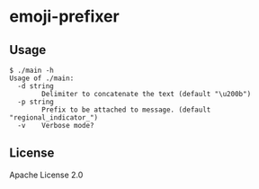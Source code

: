 # emoji-prefixer

## Usage

```
$ ./main -h
Usage of ./main:
  -d string
        Delimiter to concatenate the text (default "\u200b")
  -p string
        Prefix to be attached to message. (default "regional_indicator_")
  -v    Verbose mode?
```

## License

Apache License 2.0
